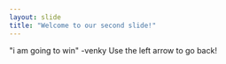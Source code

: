 ```yaml
---
layout: slide
title: "Welcome to our second slide!"
---
```

"i am going to win" -venky
Use the left arrow to go back!
